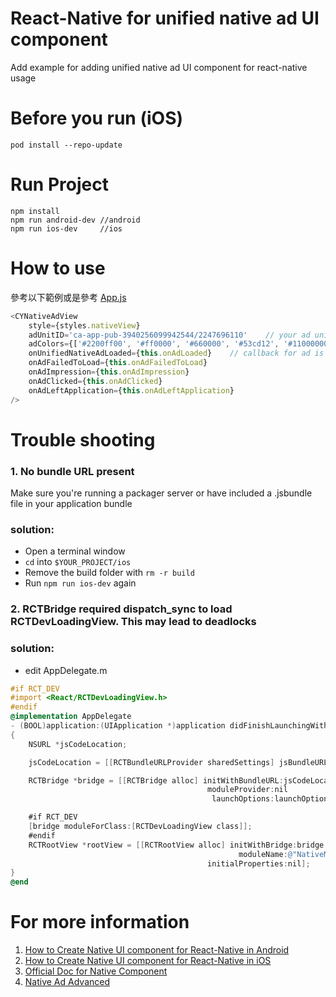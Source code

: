
# React-Native for unified native ad UI component 

Add example for adding unified native ad UI component for react-native usage

# Before you run (iOS)
```shell
pod install --repo-update
```

# Run Project
```shell
npm install
npm run android-dev //android
npm run ios-dev     //ios
```

# How to use
參考以下範例或是參考 [App.js](https://github.com/newman-chen/react-native-admob-native-unified/blob/master/App.js)
```javascript
<CYNativeAdView
    style={styles.nativeView} 
    adUnitID='ca-app-pub-3940256099942544/2247696110'    // your ad unit id
    adColors={['#2200ff00', '#ff0000', '#660000', '#53cd12', '#11000000']}    // color sets
    onUnifiedNativeAdLoaded={this.onAdLoaded}    // callback for ad is loaded
    onAdFailedToLoad={this.onAdFailedToLoad}
    onAdImpression={this.onAdImpression}
    onAdClicked={this.onAdClicked}
    onAdLeftApplication={this.onAdLeftApplication}
/>
```

# Trouble shooting
### 1. No bundle URL present
Make sure you're running a packager server or have included a .jsbundle file in your application bundle
### solution:
- Open a terminal window
- ```cd``` into ```$YOUR_PROJECT/ios```
- Remove the build folder with ```rm -r build```
- Run ```npm run ios-dev``` again

### 2. RCTBridge required dispatch_sync to load RCTDevLoadingView. This may lead to deadlocks
### solution:
- edit AppDelegate.m
```Objective-C
#if RCT_DEV
#import <React/RCTDevLoadingView.h>
#endif
@implementation AppDelegate
- (BOOL)application:(UIApplication *)application didFinishLaunchingWithOptions:(NSDictionary *)launchOptions
{
    NSURL *jsCodeLocation;

    jsCodeLocation = [[RCTBundleURLProvider sharedSettings] jsBundleURLForBundleRoot:@"index" fallbackResource:nil];

    RCTBridge *bridge = [[RCTBridge alloc] initWithBundleURL:jsCodeLocation
                                            moduleProvider:nil
                                             launchOptions:launchOptions];

    #if RCT_DEV
    [bridge moduleForClass:[RCTDevLoadingView class]];
    #endif
    RCTRootView *rootView = [[RCTRootView alloc] initWithBridge:bridge
                                                   moduleName:@"NativeModuleSample"
                                            initialProperties:nil];
}
@end
```

# For more information
1. [How to Create Native UI component for React-Native in Android](https://medium.com/p/ce198854ba22/)
2. [How to Create Native UI component for React-Native in iOS](https://medium.com/p/ce198854ba22/)
3. [Official Doc for Native Component](https://facebook.github.io/react-native/docs/native-components-android.html)
4. [Native Ad Advanced](https://developers.google.com/admob/android/native-unified)
